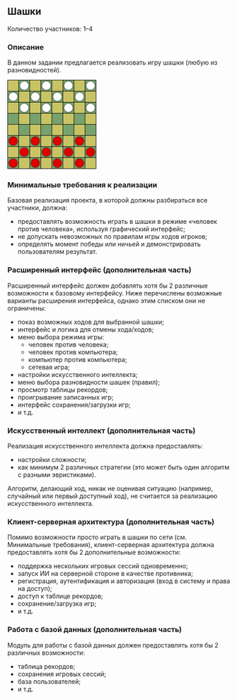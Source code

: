 Шашки
-----

Количество участников: 1–4

### Oписание

В данном задании предлагается реализовать игру шашки (любую из разновидностей).

![Начальное расположение шашек.](images/checkers.png)

### Минимальные требования к реализации

Базовая реализация проекта, в которой должны разбираться все участники, должна:

- предоставлять возможность играть в шашки в режиме «человек против человека»,
  используя графический интерфейс;
- не допускать невозможных по правилам игры ходов игроков;
- определять момент победы или ничьей и демонстрировать пользователям результат.

### Расширенный интерфейс (дополнительная часть)

Расширенный интерфейс должен добавлять хотя бы 2 различные возможности к базовому интерфейсу.
Ниже перечислены возможные варианты расширения интерфейса, однако этим списком они не ограничены:

- показ возможных ходов для выбранной шашки;
- интерфейс и логика для отмены хода/ходов;
- меню выбора режима игры:
  - человек против человека;
  - человек против компьютера;
  - компьютер против компьютера;
  - сетевая игра;
- настройки искусственного интеллекта;
- меню выбора разновидности шашек (правил);
- просмотр таблицы рекордов;
- проигрывание записанных игр;
- интерфейс сохранения/загрузки игр;
- и т.д.

### Искусственный интеллект (дополнительная часть)

Реализация искусственного интеллекта должна предоставлять:

- настройки сложности;
- как минимум 2 различных стратегии (это может быть один алгоритм с разными эвристиками).

Алгоритм, делающий ход, никак не оценивая ситуацию (например, случайный или первый доступный ход),
не считается за реализацию искусственного интеллекта.

### Клиент-серверная архитектура (дополнительная часть)

Помимо возможности просто играть в шашки по сети (см. Минимальные требования),
клиент-серверная архитектура должна предоставлять хотя бы 2 дополнительные возможности:

- поддержка нескольких игровых сессий одновременно;
- запуск ИИ на серверной стороне в качестве противника;
- регистрация, аутентификация и авторизация (вход в систему и права на доступ);
- доступ к таблице рекордов;
- сохранение/загрузка игр;
- и т.д.

### Работа с базой данных (дополнительная часть)

Модуль для работы с базой данных должен предоставлять хотя бы 2 различных возможности:

- таблица рекордов;
- сохранения игровых сессий;
- база пользователей;
- и т.д.

